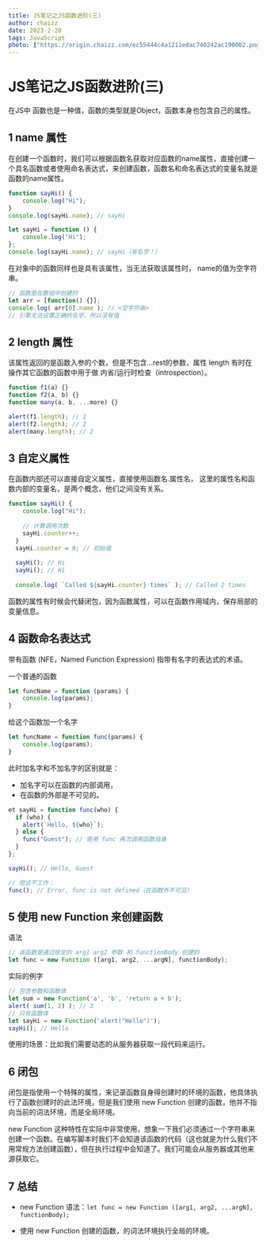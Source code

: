 ```yaml
---
title: JS笔记之JS函数进阶(三)
author: chaizz
date: 2023-2-20
tags: JavaScript
photo: ["https://origin.chaizz.com/ec55444c4a1211edac740242ac190002.png"]
---
```


<!--more-->

# JS笔记之JS函数进阶(三)

在JS中 函数也是一种值，函数的类型就是Object，函数本身也包含自己的属性。

## 1 name 属性

在创建一个函数时，我们可以根据函数名获取对应函数的name属性，直接创建一个具名函数或者使用命名表达式，来创建函数，函数名和命名表达式的变量名就是函数的name属性。

```js
function sayHi() {
    console.log("Hi");
}
console.log(sayHi.name); // sayHi

let sayHi = function () {
    console.log("Hi");
};
console.log(sayHi.name); // sayHi（有名字！）
```

在对象中的函数同样也是具有该属性，当无法获取该属性时， name的值为空字符串。

```js
// 函数是在数组中创建的
let arr = [function() {}];
console.log( arr[0].name ); // <空字符串>
// 引擎无法设置正确的名字，所以没有值
```



## 2 length 属性

该属性返回的是函数入参的个数，但是不包含...rest的参数，属性 length 有时在操作其它函数的函数中用于做 内省/运行时检查（introspection）。

```js
function f1(a) {}
function f2(a, b) {}
function many(a, b, ...more) {}

alert(f1.length); // 1
alert(f2.length); // 2
alert(many.length); // 2
```



## 3 自定义属性

在函数内部还可以直接自定义属性，直接使用函数名.属性名， 这里的属性名和函数内部的变量名，是两个概念，他们之间没有关系。

```js
function sayHi() {
    console.log("Hi");
  
    // 计算调用次数
    sayHi.counter++;
  }
  sayHi.counter = 0; // 初始值
  
  sayHi(); // Hi
  sayHi(); // Hi
  
  console.log( `Called ${sayHi.counter} times` ); // Called 2 times
```



函数的属性有时候会代替闭包，因为函数属性，可以在函数作用域内，保存局部的变量信息。



## 4 函数命名表达式

带有函数 (NFE，Named Function Expression) 指带有名字的表达式的术语。

一个普通的函数

```js
let funcName = function (params) {
    console.log(params);
}
```

给这个函数加一个名字

```js
let funcName = function func(params) {
    console.log(params);
}
```

此时加名字和不加名字的区别就是：

- 加名字可以在函数的内部调用，
- 在函数的外部是不可见的。

```js
et sayHi = function func(who) {
  if (who) {
    alert(`Hello, ${who}`);
  } else {
    func("Guest"); // 使用 func 再次调用函数自身
  }
};

sayHi(); // Hello, Guest

// 但这不工作：
func(); // Error, func is not defined（在函数外不可见）
```



## 5 使用 new Function 来创建函数

语法

```js
// 该函数是通过给定的 arg1 arg2 参数 和 functionBody 创建的
let func = new Function ([arg1, arg2, ...argN], functionBody);
```

实际的例字

```js
// 包含参数和函数体
let sum = new Function('a', 'b', 'return a + b');
alert( sum(1, 2) ); // 3
// 只有函数体
let sayHi = new Function('alert("Hello")');
sayHi(); // Hello
```

使用的场景：比如我们需要动态的从服务器获取一段代码来运行。



## 6 闭包

闭包是指使用一个特殊的属性，来记录函数自身得创建时的环境的函数，他具体执行了函数创建时的此法环境，但是我们使用 new Function 创建的函数，他并不指向当前的词法环境，而是全局环境。

new Function 这种特性在实际中非常使用，想象一下我们必须通过一个字符串来创建一个函数。在编写脚本时我们不会知道该函数的代码（这也就是为什么我们不用常规方法创建函数），但在执行过程中会知道了。我们可能会从服务器或其他来源获取它。



## 7 总结

- new Function 语法：`let func = new Function ([arg1, arg2, ...argN], functionBody);`

- 使用 new Function 创建的函数，的词法环境执行全局的环境。